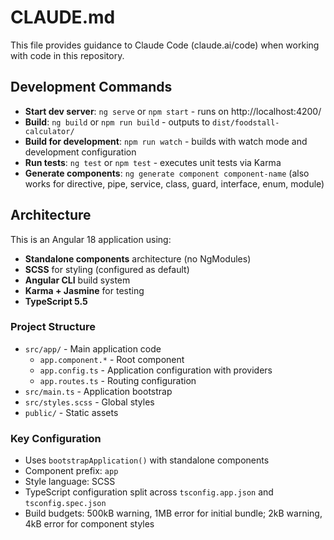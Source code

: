 # CLAUDE.md

This file provides guidance to Claude Code (claude.ai/code) when working with code in this repository.

## Development Commands

- **Start dev server**: `ng serve` or `npm start` - runs on http://localhost:4200/
- **Build**: `ng build` or `npm run build` - outputs to `dist/foodstall-calculator/`
- **Build for development**: `npm run watch` - builds with watch mode and development configuration
- **Run tests**: `ng test` or `npm test` - executes unit tests via Karma
- **Generate components**: `ng generate component component-name` (also works for directive, pipe, service, class, guard, interface, enum, module)

## Architecture

This is an Angular 18 application using:
- **Standalone components** architecture (no NgModules)
- **SCSS** for styling (configured as default)
- **Angular CLI** build system
- **Karma + Jasmine** for testing
- **TypeScript 5.5**

### Project Structure
- `src/app/` - Main application code
  - `app.component.*` - Root component
  - `app.config.ts` - Application configuration with providers
  - `app.routes.ts` - Routing configuration
- `src/main.ts` - Application bootstrap
- `src/styles.scss` - Global styles
- `public/` - Static assets

### Key Configuration
- Uses `bootstrapApplication()` with standalone components
- Component prefix: `app`
- Style language: SCSS
- TypeScript configuration split across `tsconfig.app.json` and `tsconfig.spec.json`
- Build budgets: 500kB warning, 1MB error for initial bundle; 2kB warning, 4kB error for component styles
